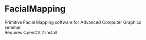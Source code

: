 # FacialMapping

Primitive Facial Mapping software for Advanced Computer Graphics seminar <br />
Requires OpenCV 2 install

